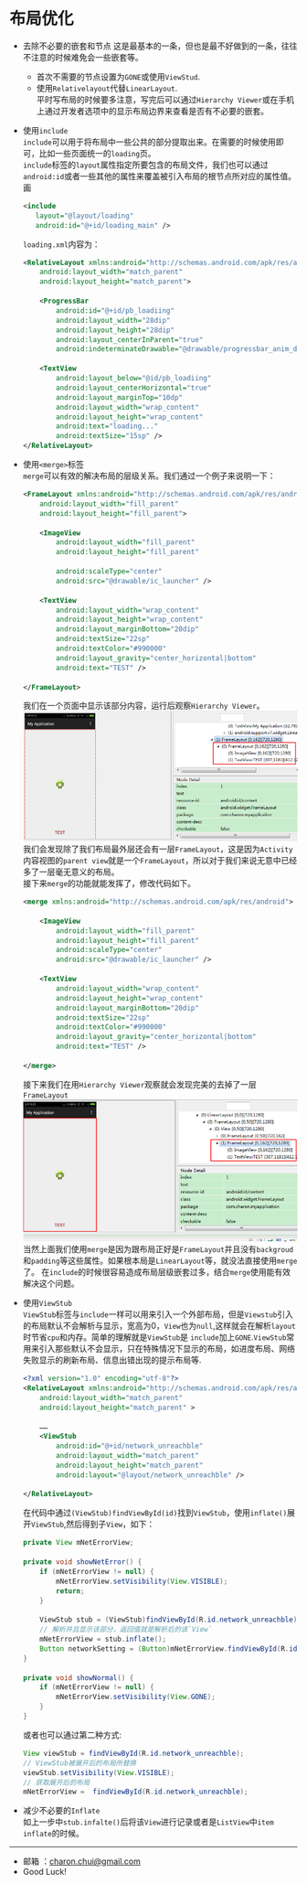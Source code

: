 布局优化
===

- 去除不必要的嵌套和节点
    这是最基本的一条，但也是最不好做到的一条，往往不注意的时候难免会一些嵌套等。    
	- 首次不需要的节点设置为`GONE`或使用`ViewStud`.       
	- 使用`Relativelayout`代替`LinearLayout`.        
	平时写布局的时候要多注意，写完后可以通过`Hierarchy Viewer`或在手机上通过开发者选项中的显示布局边界来查看是否有不必要的嵌套。
	
- 使用`include`                
	`include`可以用于将布局中一些公共的部分提取出来。在需要的时候使用即可，比如一些页面统一的`loading`页。                   
	 `include`标签的`layout`属性指定所要包含的布局文件，我们也可以通过`android:id`或者一些其他的属性来覆盖被引入布局的根节点所对应的属性值。画
	       
	 ```xml
	 <include
		layout="@layout/loading"
		android:id="@+id/loading_main" />
	 ```
	`loading.xml`内容为：  
	  
	```xml
	<RelativeLayout xmlns:android="http://schemas.android.com/apk/res/android"
		android:layout_width="match_parent"
		android:layout_height="match_parent">

		<ProgressBar
			android:id="@+id/pb_loadiing"
			android:layout_width="28dip"
			android:layout_height="28dip"
			android:layout_centerInParent="true"
			android:indeterminateDrawable="@drawable/progressbar_anim_drawable" />

		<TextView
			android:layout_below="@id/pb_loadiing"
			android:layout_centerHorizontal="true"
			android:layout_marginTop="10dp"
			android:layout_width="wrap_content"
			android:layout_height="wrap_content"
			android:text="loading..."
			android:textSize="15sp" />
	</RelativeLayout>
	```

- 使用`<merge>`标签                      
	`merge`可以有效的解决布局的层级关系。我们通过一个例子来说明一下：            
	
	```xml
	<FrameLayout xmlns:android="http://schemas.android.com/apk/res/android"
		android:layout_width="fill_parent"
		android:layout_height="fill_parent">

		<ImageView
			android:layout_width="fill_parent"
			android:layout_height="fill_parent"

			android:scaleType="center"
			android:src="@drawable/ic_launcher" />

		<TextView
			android:layout_width="wrap_content"
			android:layout_height="wrap_content"
			android:layout_marginBottom="20dip"
			android:textSize="22sp"
			android:textColor="#990000"
			android:layout_gravity="center_horizontal|bottom"
			android:text="TEST" />

	</FrameLayout>
	```

	我们在一个页面中显示该部分内容，运行后观察`Hierarchy Viewer`。                
	![image](https://raw.githubusercontent.com/CharonChui/Pictures/master/merge_1.png)               
	我们会发现除了我们布局最外层还会有一层`FrameLayout`，这是因为`Activity`内容视图的`parent view`就是一个`FrameLayout`，所以对于我们来说无意中已经多了一层毫无意义的布局。      
	接下来`merge`的功能就能发挥了，修改代码如下。 
	             
	```xml
	<merge xmlns:android="http://schemas.android.com/apk/res/android">

		<ImageView
			android:layout_width="fill_parent"
			android:layout_height="fill_parent"
			android:scaleType="center"
			android:src="@drawable/ic_launcher" />

		<TextView
			android:layout_width="wrap_content"
			android:layout_height="wrap_content"
			android:layout_marginBottom="20dip"
			android:textSize="22sp"
			android:textColor="#990000"
			android:layout_gravity="center_horizontal|bottom"
			android:text="TEST" />

	</merge>
	```
	接下来我们在用`Hierarchy Viewer`观察就会发现完美的去掉了一层`FrameLayout`                    
	![image](https://raw.githubusercontent.com/CharonChui/Pictures/master/merge_2.png)                        
	当然上面我们使用`merge`是因为跟布局正好是`FrameLayout`并且没有`backgroud`和`padding`等这些属性。如果根本局是`LinearLayout`等，就没法直接使用`merge`了。
	在`include`的时候很容易造成布局层级嵌套过多，结合`merge`使用能有效解决这个问题。
	
- 使用`ViewStub`                           
    `ViewStub`标签与`include`一样可以用来引入一个外部布局，但是`Viewstub`引入的布局默认不会解析与显示，宽高为0，`View`也为`null`,这样就会在解析`layout`时节省`cpu`和内存。简单的理解就是`ViewStub`是
`include`加上`GONE`.`ViewStub`常用来引入那些默认不会显示，只在特殊情况下显示的布局，如进度布局、网络失败显示的刷新布局、信息出错出现的提示布局等.

    ```xml
	<?xml version="1.0" encoding="utf-8"?>
	<RelativeLayout xmlns:android="http://schemas.android.com/apk/res/android"
		android:layout_width="match_parent"
		android:layout_height="match_parent" >

		……
		<ViewStub
			android:id="@+id/network_unreachble"
			android:layout_width="match_parent"
			android:layout_height="match_parent"
			android:layout="@layout/network_unreachble" />

	</RelativeLayout>
	```
	在代码中通过`(ViewStub)findViewById(id)`找到`ViewStub`，使用`inflate()`展开`ViewStub`,然后得到子`View`，如下：
	
	```java
	private View mNetErrorView;

	private void showNetError() {
		if (mNetErrorView != null) {
			mNetErrorView.setVisibility(View.VISIBLE);
			return;
		}

		ViewStub stub = (ViewStub)findViewById(R.id.network_unreachble);
		// 解析并且显示该部分，返回值就是解析后的该`View`
		mNetErrorView = stub.inflate();
		Button networkSetting = (Button)mNetErrorView.findViewById(R.id.bt_network);
	}

	private void showNormal() {
		if (mNetErrorView != null) {
			mNetErrorView.setVisibility(View.GONE);
		}
	}
	```
	或者也可以通过第二种方式:
	
	```java
	View viewStub = findViewById(R.id.network_unreachble);
	// ViewStub被展开后的布局所替换
	viewStub.setVisibility(View.VISIBLE);   
	// 获取展开后的布局
	mNetErrorView =  findViewById(R.id.network_unreachble); 
	```

- 减少不必要的`Inflate`                
    如上一步中`stub.infalte()`后将该`View`进行记录或者是`ListView`中`item inflate`的时候。
		
---

- 邮箱 ：charon.chui@gmail.com  
- Good Luck! 

